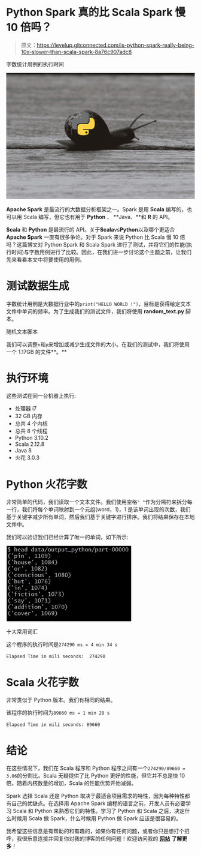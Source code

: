 # Python Spark 真的比 Scala Spark 慢 10 倍吗？

> 原文：<https://levelup.gitconnected.com/is-python-spark-really-being-10x-slower-than-scala-spark-8a76c907adc8>

字数统计用例的执行时间

![](img/d14f27cc1624d4e3ee0d8448519d7f08.png)

**Apache Spark** 是最流行的大数据分析框架之一。Spark 是用 **Scala** 编写的，也可以用 Scala 编写，但它也有用于 **Python** 、 **Java、**和 **R** 的 API。

**Scala** 和 **Python** 是最流行的 API。关于**Scala**vs**Python**以及哪个更适合 **Apache Spark** 一直有很多争论。对于 Spark 来说 Python 比 Scala 慢 10 倍吗？这篇博文对 Python Spark 和 Scala Spark 进行了测试，并将它们的性能(执行时间)与字数用例进行了比较。因此，在我们进一步讨论这个主题之前，让我们先来看看本文中将要使用的用例。

# 测试数据生成

字数统计用例是大数据行业中的`print("HELLO WORLD !")`，目标是获得给定文本文件中单词的频率。为了生成我们的测试文件，我们将使用 **random_text.py** 脚本。

随机文本脚本

我们可以调整`n`和`p`来增加或减少生成文件的大小。在我们的测试中，我们将使用一个 1.17GB 的文件**。**

# **执行环境**

这些测试在同一台机器上执行:

*   处理器 i7
*   32 GB 内存
*   总共 4 个内核
*   总共 8 个线程
*   Python 3.10.2
*   Scala 2.12.8
*   Java 8
*   火花 3.0.3

# **Python 火花字数**

非常简单的代码，我们读取一个文本文件。我们使用空格`" "`作为分隔符来拆分每一行，我们将每个单词映射到一个元组(word，1)，1 是该单词出现的次数，我们基于关键字减少所有单词，然后我们基于关键字进行排序。我们将结果保存在本地文件中。

我们可以验证我们已经计算了唯一的单词，如下所示:

![](img/1a21f78ee04b4ee2a0e588963592d78d.png)

十大常用词汇

这个程序的执行时间是`274290 ms = 4 min 34 s`

```
Elapsed Time in mili seconds:  274290
```

# Scala 火花字数

非常类似于 Python 版本。我们有相同的结果。

该程序的执行时间为`89660 ms = 1 min 28 s`

```
Elapsed Time in mili seconds: 89660
```

# 结论

在这些情况下，我们在 Scala 程序和 Python 程序之间有一个`274290/89660 = 3.06`的分割比。Scala 无疑提供了比 Python 更好的性能，但它并不总是快 10 倍，随着内核数量的增加，Scala 的性能优势开始减弱。

Spark 选择 Scala 还是 Python 取决于最适合项目需求的特性，因为每种特性都有自己的优缺点。在选择用 Apache Spark 编程的语言之前，开发人员有必要学习 Scala 和 Python 来熟悉它们的特性。学习了 Python 和 Scala 之后，决定什么时候用 Scala 做 Spark，什么时候用 Python 做 Spark 应该是很容易的。

我希望这些信息是有帮助的和有趣的，如果你有任何问题，或者你只是想打个招呼，我很乐意连接并回复你对我的博客的任何问题！欢迎访问我的 [**网站**](https://mohamedkhey.ml/) **了解更多**！
